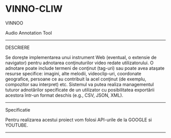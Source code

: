 # VINNO-CLIW

VINNOO

Audio Annotation Tool

<hr/>

DESCRIERE


Se doreşte implementarea unui instrument Web (eventual, o extensie de navigator) pentru adnotarea conţinuturilor video redate utilizatorului. O adnotare poate include termeni de conţinut (tag-uri) sau poate avea ataşate resurse specifice: imagini, alte melodii, videoclip-uri, coordonate geografice, persoane ce au contribuit la acel conţinut (de exemplu, compozitor sau interpret) etc. Sistemul va putea realiza managementul tuturor adnotărilor specificate de un utilizator cu posibilitatea exportării acestora într-un format deschis (e.g., CSV, JSON, XML).

<hr/>

Specificatie

Pentru realizarea acestui proiect vom folosi API-urile de la GOOGLE si YOUTUBE.

<hr/>



